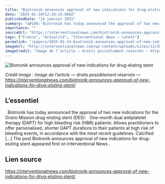 ```yaml
---
title: "Biotronik announces approval of new indications for drug-eluting stent"
date: "2025-01-14T12:28:14.000Z"
publishedDate: "14 janvier 2025"
summary: "&#160; Biotronik has today announced the approval of two new indications for the Orsiro Mission drug-eluting stent (DES): &#160; One-month dual antiplatelet therapy (DAPT) for high bleeding risk (HBR) patients: Allows practitioners to offer personalised, shorter DAPT durations to their patients at high risk of bleeding events, in accordance with the most recent guidelines. Calcified [&#8230;] The post Biotronik announces approval of new indications for drug-eluting stent appeared first on Interventional News ."
importance: ""
sourceUrl: "https://interventionalnews.com/biotronik-announces-approval-of-new-indications-for-drug-eluting-stent/"
tags: ["France", "Actualité", "Interventional News — Latest"]
permalink: "/papers/2025-01-14-biotronik-announces-approval-of-new-indications-for-drug-eluting-stent"
imageUrl: "http://interventionalnews.com/wp-content/uploads/sites/13/2020/09/Biotronik-logo.png"
imageCredit: "Image de l’article — droits possiblement réservés — https://interventionalnews.com/biotronik-announces-approval-of-new-indications-for-drug-eluting-stent/"
---
```


![Biotronik announces approval of new indications for drug-eluting stent](http://interventionalnews.com/wp-content/uploads/sites/13/2020/09/Biotronik-logo.png)

*Crédit image : Image de l’article — droits possiblement réservés — https://interventionalnews.com/biotronik-announces-approval-of-new-indications-for-drug-eluting-stent/*

## L’essentiel

&#160; Biotronik has today announced the approval of two new indications for the Orsiro Mission drug-eluting stent (DES): &#160; One-month dual antiplatelet therapy (DAPT) for high bleeding risk (HBR) patients: Allows practitioners to offer personalised, shorter DAPT durations to their patients at high risk of bleeding events, in accordance with the most recent guidelines. Calcified [&#8230;] The post Biotronik announces approval of new indications for drug-eluting stent appeared first on Interventional News .

## Lien source

https://interventionalnews.com/biotronik-announces-approval-of-new-indications-for-drug-eluting-stent/
